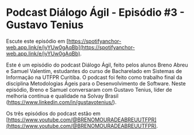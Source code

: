 # Podcast Diálogo Ágil - Episódio #3 - Gustavo Tenius

Escute este episódio em [https://spotifyanchor-web.app.link/e/jyYUw0gAqBb](https://spotifyanchor-web.app.link/e/jyYUw0gAqBb).

Este é um episódio do podcast Diálogo Ágil, feito pelos alunos Breno Abreu e Samuel Valentim, estudantes do curso de Bacharelado em Sistemas de Informação na UTFPR Curitiba. O podcast foi feito como trabalho final da disciplina Metodologias Ágeis para o Desenvolvimento de Software. Neste episódio, Breno e Samuel conversaram com Gustavo Tenius, líder de melhoria contínua e qualidade na Solvay Brasil (⁠https://www.linkedin.com/in/gustavotenius/⁠).

Os três episódios do podcast estão em ⁠[https://www.youtube.com/@BRENOMOURADEABREUUTFPR⁠](https://www.youtube.com/@BRENOMOURADEABREUUTFPR⁠).


